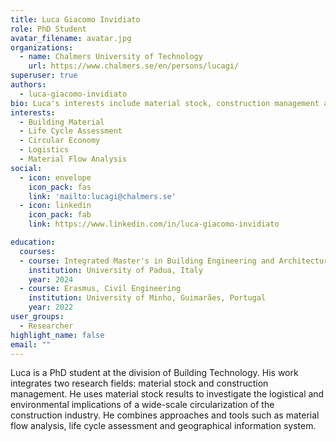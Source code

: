 ```yaml
---
title: Luca Giacomo Invidiato
role: PhD Student
avatar_filename: avatar.jpg
organizations:
  - name: Chalmers University of Technology
    url: https://www.chalmers.se/en/persons/lucagi/
superuser: true
authors:
  - luca-giacomo-invidiato
bio: Luca's interests include material stock, construction management and life cycle assessment
interests:
  - Building Material
  - Life Cycle Assessment 
  - Circular Economy 
  - Logistics
  - Material Flow Analysis
social:
  - icon: envelope
    icon_pack: fas
    link: 'mailto:lucagi@chalmers.se'
  - icon: linkedin
    icon_pack: fab
    link: https://www.linkedin.com/in/luca-giacomo-invidiato

education:
  courses:
  - course: Integrated Master's in Building Engineering and Architecture
    institution: University of Padua, Italy
    year: 2024 
  - course: Erasmus, Civil Engineering
    institution: University of Minho, Guimarães, Portugal 
    year: 2022
user_groups:
  - Researcher
highlight_name: false
email: ""
---
```

Luca is a PhD student at the division of Building Technology. His work integrates two research fields: material stock and construction management. He uses material stock results to investigate the logistical and environmental implications of a wide-scale circularization of the construction industry. He combines approaches and tools such as material flow analysis, life cycle assessment and geographical information system.
